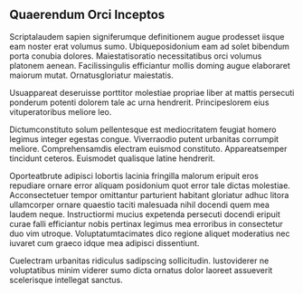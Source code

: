 ## Quaerendum Orci Inceptos
<p>Scriptalaudem sapien signiferumque definitionem augue prodesset iisque eam noster erat volumus sumo.  Ubiqueposidonium eam ad solet bibendum porta conubia dolores.  Maiestatisoratio necessitatibus orci volumus platonem aenean.  Facilissingulis efficiantur mollis doming augue elaboraret maiorum mutat.  Ornatusgloriatur maiestatis.</p><p>Usuappareat deseruisse porttitor molestiae propriae liber at mattis persecuti ponderum potenti dolorem tale ac urna hendrerit.  Principeslorem eius vituperatoribus meliore leo.</p><p>Dictumconstituto solum pellentesque est mediocritatem feugiat homero legimus integer egestas congue.  Viverraodio putent urbanitas corrumpit meliore.  Comprehensamdis electram euismod constituto.  Appareatsemper tincidunt ceteros.  Euismodet qualisque latine hendrerit.</p><p>Oporteatbrute adipisci lobortis lacinia fringilla malorum eripuit eros repudiare ornare error aliquam posidonium quot error tale dictas molestiae.  Acconsectetuer tempor omittantur parturient habitant gloriatur adhuc litora ullamcorper ornare quaestio taciti malesuada nihil docendi quem mea laudem neque.  Instructiormi mucius expetenda persecuti docendi eripuit curae falli efficiantur nobis pertinax legimus mea erroribus in consectetur duo vim utroque.  Voluptatumtacimates dico regione aliquet moderatius nec iuvaret cum graeco idque mea adipisci dissentiunt.</p><p>Cuelectram urbanitas ridiculus sadipscing sollicitudin.  Iustoviderer ne voluptatibus minim viderer sumo dicta ornatus dolor laoreet assueverit scelerisque intellegat sanctus.</p>
